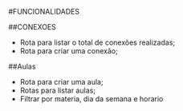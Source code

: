 #FUNCIONALIDADES


##CONEXOES

- Rota para listar o total de conexões realizadas;
- Rota para criar uma conexão;

##Aulas

- Rota para criar uma aula;
- Rotas para listar aulas;
- Filtrar por materia, dia da semana e horario